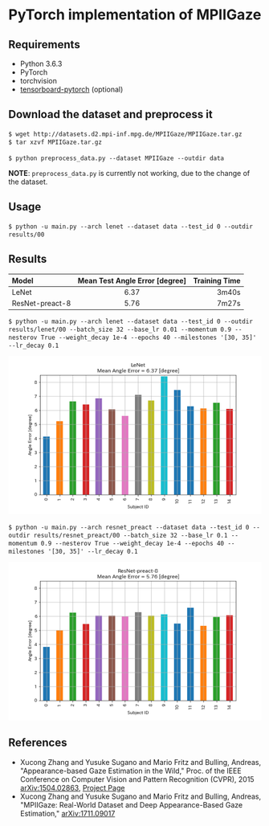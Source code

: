 # PyTorch implementation of MPIIGaze

## Requirements

* Python 3.6.3
* PyTorch
* torchvision
* [tensorboard-pytorch]( https://github.com/lanpa/tensorboard-pytorch ) (optional)


## Download the dataset and preprocess it

```
$ wget http://datasets.d2.mpi-inf.mpg.de/MPIIGaze/MPIIGaze.tar.gz
$ tar xzvf MPIIGaze.tar.gz

$ python preprocess_data.py --dataset MPIIGaze --outdir data
```

**NOTE**: `preprocess_data.py` is currently not working, due to the change of the dataset.


## Usage

```
$ python -u main.py --arch lenet --dataset data --test_id 0 --outdir results/00
```


## Results

| Model           | Mean Test Angle Error [degree] | Training Time |
|:----------------|:------------------------------:|--------------:|
| LeNet           |              6.37              |      3m40s    |
| ResNet-preact-8 |              5.76              |      7m27s    |

```
$ python -u main.py --arch lenet --dataset data --test_id 0 --outdir results/lenet/00 --batch_size 32 --base_lr 0.01 --momentum 0.9 --nesterov True --weight_decay 1e-4 --epochs 40 --milestones '[30, 35]' --lr_decay 0.1
```

![](figures/lenet.png)

```
$ python -u main.py --arch resnet_preact --dataset data --test_id 0 --outdir results/resnet_preact/00 --batch_size 32 --base_lr 0.1 --momentum 0.9 --nesterov True --weight_decay 1e-4 --epochs 40 --milestones '[30, 35]' --lr_decay 0.1
```

![](figures/resnet_preact_8.png)


## References

* Xucong Zhang and Yusuke Sugano and Mario Fritz and Bulling, Andreas, "Appearance-based Gaze Estimation in the Wild," Proc. of the IEEE Conference on Computer Vision and Pattern Recognition (CVPR), 2015 [arXiv:1504.02863]( https://arxiv.org/abs/1504.02863 ), [Project Page]( https://www.mpi-inf.mpg.de/departments/computer-vision-and-multimodal-computing/research/gaze-based-human-computer-interaction/appearance-based-gaze-estimation-in-the-wild/ )
* Xucong Zhang and Yusuke Sugano and Mario Fritz and Bulling, Andreas, "MPIIGaze: Real-World Dataset and Deep Appearance-Based Gaze Estimation," [arXiv:1711.09017]( https://arxiv.org/abs/1711.09017 )



